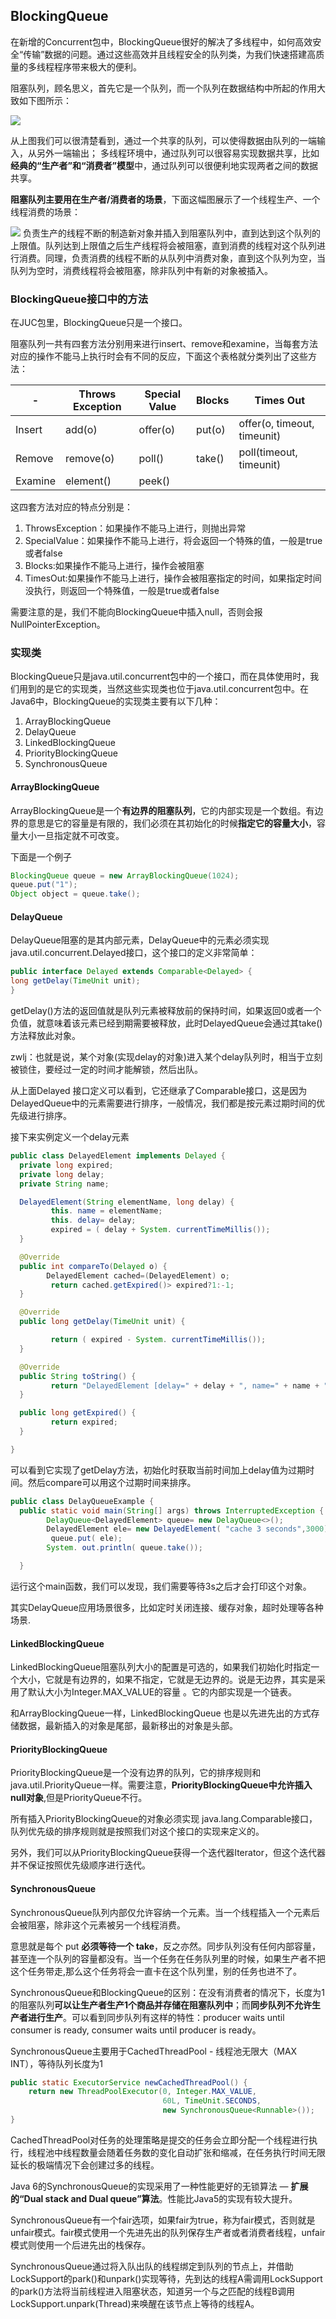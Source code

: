 ## BlockingQueue
在新增的Concurrent包中，BlockingQueue很好的解决了多线程中，如何高效安全“传输”数据的问题。通过这些高效并且线程安全的队列类，为我们快速搭建高质量的多线程程序带来极大的便利。

阻塞队列，顾名思义，首先它是一个队列，而一个队列在数据结构中所起的作用大致如下图所示：

![](image/blockingqueue1.jpg)

从上图我们可以很清楚看到，通过一个共享的队列，可以使得数据由队列的一端输入，从另外一端输出；
多线程环境中，通过队列可以很容易实现数据共享，比如**经典的“生产者”和“消费者”模型**中，通过队列可以很便利地实现两者之间的数据共享。

**阻塞队列主要用在生产者/消费者的场景**，下面这幅图展示了一个线程生产、一个线程消费的场景：

![](image/blockingqueue2.jpg)
负责生产的线程不断的制造新对象并插入到阻塞队列中，直到达到这个队列的上限值。队列达到上限值之后生产线程将会被阻塞，直到消费的线程对这个队列进行消费。同理，负责消费的线程不断的从队列中消费对象，直到这个队列为空，当队列为空时，消费线程将会被阻塞，除非队列中有新的对象被插入。

### BlockingQueue接口中的方法
在JUC包里，BlockingQueue只是一个接口。

阻塞队列一共有四套方法分别用来进行insert、remove和examine，当每套方法对应的操作不能马上执行时会有不同的反应，下面这个表格就分类列出了这些方法：

<table>
<thead>
<tr>
  <th>-</th>
  <th>Throws Exception</th>
  <th>Special Value</th>
  <th>Blocks</th>
  <th>Times Out</th>
</tr>
</thead>
<tbody><tr>
  <td>Insert</td>
  <td>add(o)</td>
  <td>offer(o)</td>
  <td>put(o)</td>
  <td>offer(o, timeout, timeunit)</td>
</tr>
<tr>
  <td>Remove</td>
  <td>remove(o)</td>
  <td>poll()</td>
  <td>take()</td>
  <td>poll(timeout, timeunit)</td>
</tr>
<tr>
  <td>Examine</td>
  <td>element()</td>
  <td>peek()</td>
  <td></td>
  <td></td>
</tr>
</tbody></table>

这四套方法对应的特点分别是：
1. ThrowsException：如果操作不能马上进行，则抛出异常
2. SpecialValue：如果操作不能马上进行，将会返回一个特殊的值，一般是true或者false
3. Blocks:如果操作不能马上进行，操作会被阻塞
4. TimesOut:如果操作不能马上进行，操作会被阻塞指定的时间，如果指定时间没执行，则返回一个特殊值，一般是true或者false

需要注意的是，我们不能向BlockingQueue中插入null，否则会报NullPointerException。

### 实现类
BlockingQueue只是java.util.concurrent包中的一个接口，而在具体使用时，我们用到的是它的实现类，当然这些实现类也位于java.util.concurrent包中。在Java6中，BlockingQueue的实现类主要有以下几种：
1. ArrayBlockingQueue
2. DelayQueue
3. LinkedBlockingQueue
4. PriorityBlockingQueue
5. SynchronousQueue

#### ArrayBlockingQueue
ArrayBlockingQueue是一个**有边界的阻塞队列**，它的内部实现是一个数组。有边界的意思是它的容量是有限的，我们必须在其初始化的时候**指定它的容量大小**，容量大小一旦指定就不可改变。

下面是一个例子
``` java
BlockingQueue queue = new ArrayBlockingQueue(1024);
queue.put("1");
Object object = queue.take();
```

#### DelayQueue
DelayQueue阻塞的是其内部元素，DelayQueue中的元素必须实现 java.util.concurrent.Delayed接口，这个接口的定义非常简单：
``` java
public interface Delayed extends Comparable<Delayed> {
long getDelay(TimeUnit unit);
}
```

getDelay()方法的返回值就是队列元素被释放前的保持时间，如果返回0或者一个负值，就意味着该元素已经到期需要被释放，此时DelayedQueue会通过其take()方法释放此对象。

zwlj：也就是说，某个对象(实现delay的对象)进入某个delay队列时，相当于立刻被锁住，要经过一定的时间才能解锁，然后出队。

从上面Delayed 接口定义可以看到，它还继承了Comparable接口，这是因为DelayedQueue中的元素需要进行排序，一般情况，我们都是按元素过期时间的优先级进行排序。

接下来实例定义一个delay元素
``` java
public class DelayedElement implements Delayed {
  private long expired;
  private long delay;
  private String name;

  DelayedElement(String elementName, long delay) {
         this. name = elementName;
         this. delay= delay;
         expired = ( delay + System. currentTimeMillis());
  }

  @Override
  public int compareTo(Delayed o) {
        DelayedElement cached=(DelayedElement) o;
         return cached.getExpired()> expired?1:-1;
  }

  @Override
  public long getDelay(TimeUnit unit) {

         return ( expired - System. currentTimeMillis());
  }

  @Override
  public String toString() {
         return "DelayedElement [delay=" + delay + ", name=" + name + "]";
  }

  public long getExpired() {
         return expired;
  }

}
```

可以看到它实现了getDelay方法，初始化时获取当前时间加上delay值为过期时间。然后compare可以用这个过期时间来排序。

``` java
public class DelayQueueExample {
  public static void main(String[] args) throws InterruptedException {
        DelayQueue<DelayedElement> queue= new DelayQueue<>();
        DelayedElement ele= new DelayedElement( "cache 3 seconds",3000);
         queue.put( ele);
        System. out.println( queue.take());

  }
```

运行这个main函数，我们可以发现，我们需要等待3s之后才会打印这个对象。

其实DelayQueue应用场景很多，比如定时关闭连接、缓存对象，超时处理等各种场景.

#### LinkedBlockingQueue
LinkedBlockingQueue阻塞队列大小的配置是可选的，如果我们初始化时指定一个大小，它就是有边界的，如果不指定，它就是无边界的。说是无边界，其实是采用了默认大小为Integer.MAX_VALUE的容量 。它的内部实现是一个链表。

和ArrayBlockingQueue一样，LinkedBlockingQueue 也是以先进先出的方式存储数据，最新插入的对象是尾部，最新移出的对象是头部。

####  PriorityBlockingQueue
PriorityBlockingQueue是一个没有边界的队列，它的排序规则和 java.util.PriorityQueue一样。需要注意，**PriorityBlockingQueue中允许插入null对象**,但是PriorityQueue不行。

所有插入PriorityBlockingQueue的对象必须实现 java.lang.Comparable接口，队列优先级的排序规则就是按照我们对这个接口的实现来定义的。

另外，我们可以从PriorityBlockingQueue获得一个迭代器Iterator，但这个迭代器并不保证按照优先级顺序进行迭代。

#### SynchronousQueue
SynchronousQueue队列内部仅允许容纳一个元素。当一个线程插入一个元素后会被阻塞，除非这个元素被另一个线程消费。

意思就是每个 put **必须等待一个 take**，反之亦然。同步队列没有任何内部容量，甚至连一个队列的容量都没有。当一个任务在任务队列里的时候，如果生产者不把这个任务带走,那么这个任务将会一直卡在这个队列里，别的任务也进不了。

SynchronousQueue和BlockingQueue的区别：在没有消费者的情况下，长度为1的阻塞队列**可以让生产者生产1个商品并存储在阻塞队列中**；而**同步队列不允许生产者进行生产**。可以看到同步队列有这样的特性：producer waits until consumer is ready, consumer waits until producer is ready。

SynchronousQueue主要用于CachedThreadPool - 线程池无限大（MAX INT），等待队列长度为1

``` java
public static ExecutorService newCachedThreadPool() {
    return new ThreadPoolExecutor(0, Integer.MAX_VALUE,
                                  60L, TimeUnit.SECONDS,
                                  new SynchronousQueue<Runnable>());
}
```


CachedThreadPool对任务的处理策略是提交的任务会立即分配一个线程进行执行，线程池中线程数量会随着任务数的变化自动扩张和缩减，在任务执行时间无限延长的极端情况下会创建过多的线程。

Java 6的SynchronousQueue的实现采用了一种性能更好的无锁算法 — **扩展的“Dual stack and Dual queue”算法**。性能比Java5的实现有较大提升。

SynchronousQueue有一个fair选项，如果fair为true，称为fair模式，否则就是unfair模式。fair模式使用一个先进先出的队列保存生产者或者消费者线程，unfair模式则使用一个后进先出的栈保存。

SynchronousQueue通过将入队出队的线程绑定到队列的节点上，并借助LockSupport的park()和unpark()实现等待，先到达的线程A需调用LockSupport的park()方法将当前线程进入阻塞状态，知道另一个与之匹配的线程B调用LockSupport.unpark(Thread)来唤醒在该节点上等待的线程A。
